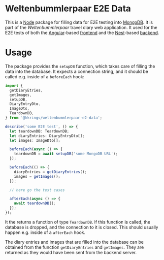 # Weltenbummlerpaar E2E Data

This is a [Node] package for filling data for E2E testing into [MongoDB]. It is
part of the _Weltenbummlerpaar_ travel diary web application. It used for the
E2E tests of both the [Angular]-based [frontend] and the [Nest]-based [backend].

[node]: https://nodejs.org/
[mongodb]: https://www.mongodb.com/
[angular]: https://angular.io/
[nest]: https://nestjs.com/
[frontend]: https://github.com/kkrings/weltenbummlerpaar
[backend]: https://github.com/kkrings/weltenbummlerpaar-backend

# Usage

The package provides the `setupDB` function, which takes care of filling the
data into the database. It expects a connection string, and it should be called
e.g. inside of a `beforeEach` hook:

```typescript
import {
  getDiaryEtries,
  getImages,
  setupDB,
  DiaryEntryDto,
  ImageDto,
  TeardownDB,
} from '@kkrings/weltenbummlerpaar-e2-data';

describe('some E2E test', () => {
  let teardownDB: TeardownDB;
  let diaryEntries: DiaryEntryDto[];
  let images: ImageDto[];

  beforeEach(async () => {
    teardownDB = await setupDB('some MongoDB URL');
  });

  beforeEach(() => {
    diaryEntries = getDiaryEntries();
    images = getImages();
  });

  // here go the test cases

  afterEach(async () => {
    await teardownDB();
  });
});
```

It the returns a function of type `TeardownDB`. If this function is called, the
database is dropped, and the connection to it is closed. This should usually
happen e.g. inside of a `afterEach` hook.

The diary entries and images that are filled into the database can be obtained
from the function `getDiaryEntries` and `getImages`. They are returned as they
would have been sent from the backend server.
